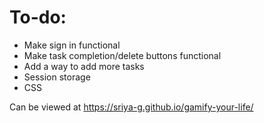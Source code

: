 # To-do:
- Make sign in functional
- Make task completion/delete buttons functional
- Add a way to add more tasks
- Session storage
- CSS

Can be viewed at https://sriya-g.github.io/gamify-your-life/
